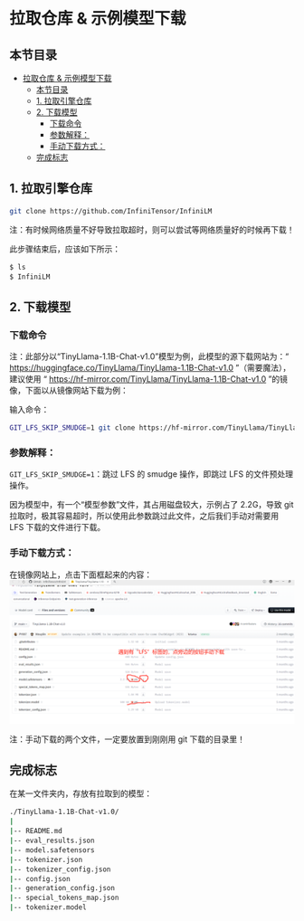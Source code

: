 # 拉取仓库 & 示例模型下载

## 本节目录

- [拉取仓库 \& 示例模型下载](#拉取仓库--示例模型下载)
  - [本节目录](#本节目录)
  - [1. 拉取引擎仓库](#1-拉取引擎仓库)
  - [2. 下载模型](#2-下载模型)
    - [下载命令](#下载命令)
    - [参数解释：](#参数解释)
    - [手动下载方式：](#手动下载方式)
  - [完成标志](#完成标志)

## 1. 拉取引擎仓库

```bash
git clone https://github.com/InfiniTensor/InfiniLM
```

注：有时候网络质量不好导致拉取超时，则可以尝试等网络质量好的时候再下载！

此步骤结束后，应该如下所示：

```bash
$ ls
$ InfiniLM
```

## 2. 下载模型

### 下载命令

注：此部分以“TinyLlama-1.1B-Chat-v1.0”模型为例，此模型的源下载网站为：“ https://huggingface.co/TinyLlama/TinyLlama-1.1B-Chat-v1.0 ”（需要魔法），建议使用 “ https://hf-mirror.com/TinyLlama/TinyLlama-1.1B-Chat-v1.0 ”的镜像，下面以从镜像网站下载为例：

输入命令：

```bash
GIT_LFS_SKIP_SMUDGE=1 git clone https://hf-mirror.com/TinyLlama/TinyLlama-1.1B-Chat-v1.0
```

### 参数解释：

`GIT_LFS_SKIP_SMUDGE=1`：跳过 LFS 的 smudge 操作，即跳过 LFS 的文件预处理操作。

因为模型中，有一个“模型参数”文件，其占用磁盘较大，示例占了 2.2G，导致 git 拉取时，极其容易超时，所以使用此参数跳过此文件，之后我们手动对需要用 LFS 下载的文件进行下载。

### 手动下载方式：

在镜像网站上，点击下面框起来的内容：
![在镜像上手动下载模型LFS文件](./resources/镜像模型下载.png)

注：手动下载的两个文件，一定要放置到刚刚用 git 下载的目录里！

## 完成标志

在某一文件夹内，存放有拉取到的模型：

```bash
./TinyLlama-1.1B-Chat-v1.0/
|
|-- README.md
|-- eval_results.json
|-- model.safetensors
|-- tokenizer.json
|-- tokenizer_config.json
|-- config.json
|-- generation_config.json
|-- special_tokens_map.json
|-- tokenizer.model
```
